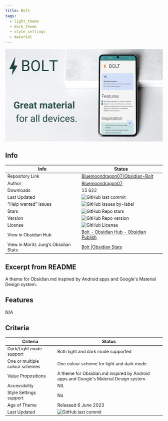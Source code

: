 ```yaml
---
title: Bolt
tags:
  - light_theme
  - dark_theme
  - style_settings
  - material
---
```


![Bolt Theme Screenshot](https://raw.githubusercontent.com/Bluemoondragon07/Obsidian-Bolt/refs/heads/main/BOLT%20large.png)

## Info

|Info|Status|
|---|---|
|Repository Link|[Bluemoondragon07/Obsidian-Bolt](https://github.com/Bluemoondragon07/Obsidian-Bolt)|
|Author|[Bluemoondragon07](https://github.com/Bluemoondragon07/)|
|Downloads|15 622|
|Last Updated|![GitHub last commit](https://img.shields.io/github/last-commit/Bluemoondragon07/Obsidian-Bolt?color=573E7A&amp;label=last%20update&amp;logo=github&amp;style=for-the-badge)|
|“Help wanted” issues|![GitHub issues by-label](https://img.shields.io/github/issues/Bluemoondragon07/Obsidian-Bolt/help%20wanted?color=573E7A&amp;logo=github&amp;style=for-the-badge)|
|Stars|![GitHub Repo stars](https://img.shields.io/github/stars/Bluemoondragon07/Obsidian-Bolt?color=573E7A&amp;logo=github&amp;style=for-the-badge)|
|Version|![GitHub Repo version](https://img.shields.io/github/v/release/Bluemoondragon07/Obsidian-Bolt?color=573E7A&amp;logo=github&amp;style=for-the-badge&sort=semver)|
|License|![GitHub License](https://img.shields.io/github/license/Bluemoondragon07/Obsidian-Bolt?style=for-the-badge)|
|View in Obsidian Hub|[Bolt \- Obsidian Hub \- Obsidian Publish](https://publish.obsidian.md/hub/02+-+Community+Expansions/02.05+All+Community+Expansions/Themes/Bolt)|
|View in Moritz Jung’s Obsidian Stats|[Bolt \|Obsidian Stats](https://www.moritzjung.dev/obsidian-stats/themes/bolt/)|

## Excerpt from README

A theme for Obsidian.md inspired by Android apps and Google's Material Design system.

## Features

N/A

## Criteria

|Criteria|Status|
|---|---|
|Dark/Light mode support|Both light and dark mode supported|
|One or multiple colour schemes|One colour scheme for light and dark mode|
|Value Propositions|A theme for Obsidian.md inspired by Android apps and Google's Material Design system.|
|Accessibility|NIL|
|Style Settings support|No|
|Age of Theme|Released 6 June 2023|
|Last Updated|![GitHub last commit](https://img.shields.io/github/last-commit/Bluemoondragon07/Obsidian-Bolt?color=573E7A&amp;label=last%20update&amp;logo=github&amp;style=for-the-badge)|
